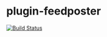 plugin-feedposter
=================
[![Build Status](https://travis-ci.org/EQdkpPlus/plugin-feedposter.svg)](https://travis-ci.org/EQdkpPlus/plugin-feedposter)

